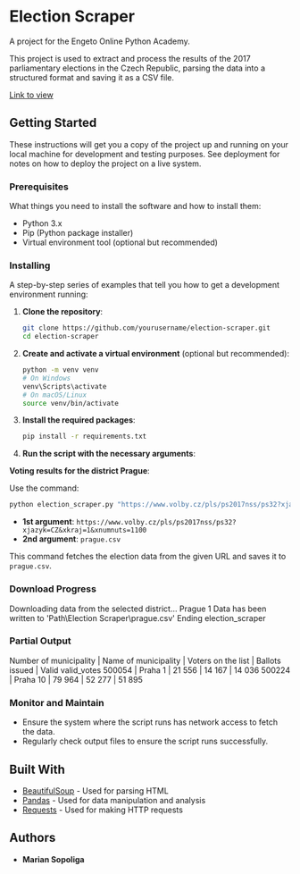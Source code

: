 # Election Scraper

A project for the Engeto Online Python Academy.

This project is used to extract and process the results of the 2017 parliamentary elections in the Czech Republic, parsing the data into a structured format and saving it as a CSV file.

[Link to view](https://www.volby.cz/pls/ps2017nss/ps3?xjazyk=CZ)

## Getting Started

These instructions will get you a copy of the project up and running on your local machine for development and testing purposes. See deployment for notes on how to deploy the project on a live system.

### Prerequisites

What things you need to install the software and how to install them:

- Python 3.x
- Pip (Python package installer)
- Virtual environment tool (optional but recommended)

### Installing

A step-by-step series of examples that tell you how to get a development environment running:

1. **Clone the repository**:
    ```sh
    git clone https://github.com/yourusername/election-scraper.git
    cd election-scraper
    ```

2. **Create and activate a virtual environment** (optional but recommended):
    ```sh
    python -m venv venv
    # On Windows
    venv\Scripts\activate
    # On macOS/Linux
    source venv/bin/activate
    ```

3. **Install the required packages**:
    ```sh
    pip install -r requirements.txt
    ```

4. **Run the script with the necessary arguments**:
  
**Voting results for the district Prague**:

Use the command:
```sh
python election_scraper.py "https://www.volby.cz/pls/ps2017nss/ps32?xjazyk=CZ&xkraj=1&xnumnuts=1100" prague.csv
```
- **1st argument**: `https://www.volby.cz/pls/ps2017nss/ps32?xjazyk=CZ&xkraj=1&xnumnuts=1100`
- **2nd argument**: `prague.csv`

This command fetches the election data from the given URL and saves it to `prague.csv`.

### Download Progress

Downloading data from the selected district... Prague 1
Data has been written to 'Path\Election Scraper\prague.csv'
Ending election_scraper

### Partial Output

Number of municipality | Name of municipality | Voters on the list | Ballots issued | Valid valid_votes
500054 | Praha 1 | 21 556 | 14 167 | 14 036
500224 | Praha 10 | 79 964 | 52 277 | 51 895

### Monitor and Maintain

- Ensure the system where the script runs has network access to fetch the data.
- Regularly check output files to ensure the script runs successfully.

## Built With

- [BeautifulSoup](https://www.crummy.com/software/BeautifulSoup/) - Used for parsing HTML
- [Pandas](https://pandas.pydata.org/) - Used for data manipulation and analysis
- [Requests](https://docs.python-requests.org/en/master/) - Used for making HTTP requests

## Authors

- **Marian Sopoliga**

